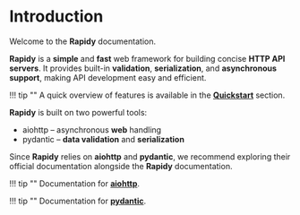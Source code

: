 # Introduction
Welcome to the **<span class="base-color">Rapidy</span>** documentation.

**Rapidy** is a **simple** and **fast** web framework for building concise **HTTP API servers**.
It provides built-in **validation**, **serialization**, and **asynchronous support**, making API development easy and efficient.

!!! tip ""
    A quick overview of features is available in the **[Quickstart](../quickstart.md)** section.

**Rapidy** is built on two powerful tools:

- <span class="note-color">aiohttp</span> – asynchronous **web** handling
- <span class="note-color">pydantic</span> – **data validation** and **serialization**

Since **Rapidy** relies on **aiohttp** and **pydantic**, we recommend exploring their official documentation alongside the **Rapidy** documentation.

!!! tip ""
    Documentation for **<a href="https://github.com/aio-libs/aiohttp">aiohttp</a>**.

!!! tip ""
    Documentation for **<a href="https://github.com/pydantic/pydantic">pydantic</a>**.
